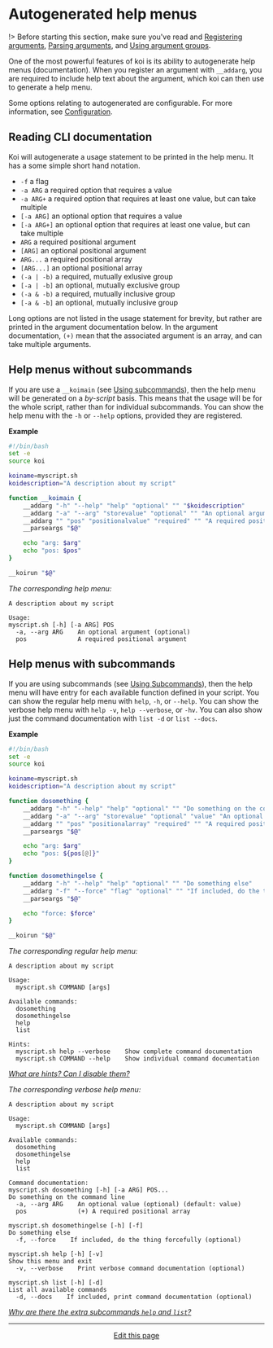 # Autogenerated help menus
!> Before starting this section, make sure you've read and [Registering arguments](/registering_arguments), [Parsing arguments](/parsing_arguments), and [Using argument groups](/using_argument_groups).

One of the most powerful features of koi is its ability to autogenerate help menus (documentation). When you register an argument with `__addarg`, you are required to include help text about the argument, which koi can then use to generate a help menu.

Some options relating to autogenerated are configurable. For more information, see [Configuration](/configuration).

## Reading CLI documentation
Koi will autogenerate a usage statement to be printed in the help menu. It has a some simple short hand notation.
* `-f` a flag
* `-a ARG` a required option that requires a value
* `-a ARG+` a required option that requires at least one value, but can take multiple
* `[-a ARG]` an optional option that requires a value
* `[-a ARG+]` an optional option that requires at least one value, but can take multiple
* `ARG` a required positional argument
* `[ARG]` an optional positional argument
* `ARG...` a required positional array
* `[ARG...]` an optional positional array
* `(-a | -b)` a required, mutually exlusive group
* `[-a | -b]` an optional, mutually exclusive group
* `(-a & -b)` a required, mutually inclusive group
* `[-a & -b]` an optional, mutually inclusive group

Long options are not listed in the usage statement for brevity, but rather are printed in the argument documentation below. In the argument documentation, `(+)` mean that the associated argument is an array, and can take multiple arguments.

## Help menus without subcommands
If you are use a `__koimain` (see [Using subcommands](/using_subcommands)), then the help menu will be generated on a _by-script_ basis. This means that the usage will be for the whole script, rather than for individual subcommands. You can show the help menu with the `-h` or `--help` options, provided they are registered.

**Example**
```bash
#!/bin/bash
set -e
source koi

koiname=myscript.sh
koidescription="A description about my script"

function __koimain {
	__addarg "-h" "--help" "help" "optional" "" "$koidescription"
	__addarg "-a" "--arg" "storevalue" "optional" "" "An optional argument"
	__addarg "" "pos" "positionalvalue" "required" "" "A required positional argument"
	__parseargs "$@"

	echo "arg: $arg"
	echo "pos: $pos"
}

__koirun "$@"
```
_The corresponding help menu:_
```
A description about my script

Usage:
myscript.sh [-h] [-a ARG] POS 
  -a, --arg ARG    An optional argument (optional) 
  pos              A required positional argument
```

## Help menus with subcommands
If you are using subcommands (see [Using Subcommands](/using_subcommands)), then the help menu will have entry for each available function defined in your script. You can show the regular help menu with `help`, `-h`, or `--help`. You can show the verbose help menu with `help -v`, `help --verbose`, or `-hv`. You can also show just the command documentation with `list -d` or `list --docs`.

**Example**
```bash
#!/bin/bash
set -e
source koi

koiname=myscript.sh
koidescription="A description about my script"

function dosomething {
	__addarg "-h" "--help" "help" "optional" "" "Do something on the command line"
	__addarg "-a" "--arg" "storevalue" "optional" "value" "An optional value"
	__addarg "" "pos" "positionalarray" "required" "" "A required positional array"
	__parseargs "$@"

	echo "arg: $arg"
	echo "pos: ${pos[@]}"
}

function dosomethingelse {
	__addarg "-h" "--help" "help" "optional" "" "Do something else"
	__addarg "-f" "--force" "flag" "optional" "" "If included, do the thing forcefully"
	__parseargs "$@"

	echo "force: $force"
}

__koirun "$@"
```
_The corresponding regular help menu:_
```
A description about my script

Usage:
  myscript.sh COMMAND [args]

Available commands:
  dosomething
  dosomethingelse
  help
  list

Hints:
  myscript.sh help --verbose    Show complete command documentation
  myscript.sh COMMAND --help    Show individual command documentation
```
*[What are hints? Can I disable them?](/faq?id=what-are-hints)*

_The corresponding verbose help menu:_
```
A description about my script

Usage:
  myscript.sh COMMAND [args]

Available commands:
  dosomething
  dosomethingelse
  help
  list

Command documentation:
myscript.sh dosomething [-h] [-a ARG] POS... 
Do something on the command line
  -a, --arg ARG    An optional value (optional) (default: value)
  pos              (+) A required positional array 

myscript.sh dosomethingelse [-h] [-f] 
Do something else
  -f, --force    If included, do the thing forcefully (optional) 

myscript.sh help [-h] [-v] 
Show this menu and exit
  -v, --verbose    Print verbose command documentation (optional) 

myscript.sh list [-h] [-d] 
List all available commands
  -d, --docs    If included, print command documentation (optional)
```
*[Why are there the extra subcommands `help` and `list`?](/using_subcommands?id=default-subcommands)*

<hr>
<div style="text-align:center">
	<a class="edit-link" href="https://github.com/wcarhart/docs/blob/master/docs/koi/autogenerated_help_menus.md" target="_blank"><i class="fas fa-edit"></i> Edit this page</a>
</div>